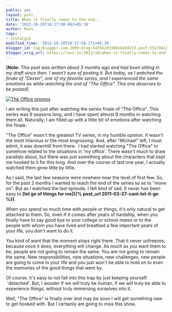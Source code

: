 ```yaml
---
public: yes
layout: post
title: When it finally comes to the end...
date: '2013-10-28T10:17:00.002+05:30'
author: RavS
tags:
- nostalgia
modified_time: '2013-10-28T10:17:50.771+05:30'
blogger_id: tag:blogger.com,1999:blog-5435629330016169213.post-5537041840265785452
blogger_orig_url: https://ravs.in/2013/10/when-it-finally-comes-to-end.html
---
```


\[**Note:** _This post was written about 3 months ago and had been sitting in my draft since then. I wasn't sure of posting it. But today, as I watched the finale of "Dexter", one of my favorite series, and I experienced the same emotions as while watching the end of "The Office". This one deserves to be posted_\]

[![The Office promos](http://farm3.staticflickr.com/2171/2128373786_e8ca5e96d5.jpg)](http://www.flickr.com/photos/mwichary/2128373786/ "The Office promos by Marcin Wichary, on Flickr")


I am writing this just after watching the series finale of "The Office". This series was 9 seasons long, and I have spent almost 9 months in watching them all. Naturally, I am filled up with a little bit of emotions after watching the finale.

"The Office" wasn't the greatest TV series, in my humble opinion. It wasn't the most hilarious or the most engrossing. And, after "Michael" left, I must admit, it was downhill from there.  I had started watching "The Office" to somehow related to the situations in 'my office'. There wasn't much to draw parallels about, but there was just something about the characters that kept me hooked to it for this long. And over the course of last one year, I actually watched them grow little by little.

As I said, the last few seasons were nowhere near the level of first few. So, for the past 2 months I wanted to reach the end of the series so as to "move on". But as I watched the last episode, I felt kind of sad. It never has been easy to **[let go of things for me]({% post_url 2011-03-27-cant-let-it-go %})**.

When you spend so much time with people or things, it's only natural to get attached to them. So, even if it comes after years of hardship, when you finally have to say good bye to your college or school mates or to the people with whom you have lived and breathed a few important years of your life, you don't want to do it.

You kind of want that the moment stops right there. That it never unfreezes, because once it does, everything will change. As much as you want them to be, people are not going to remain the same. You are not going to remain the same. New responsibilities, new situations, new challenges, new people are going to come in your life and you just won't be able to hold on to even the memories of the good things that went by.

Of course, it's easy to not fall into this trap by just keeping yourself  'detached'. But, I wonder if we will truly be human, if we will truly be able to experience things, without truly immersing ourselves into it.

Well, "The Office" is finally over and may be soon I will get something new to get hooked with. But I certainly am going to miss this show.
